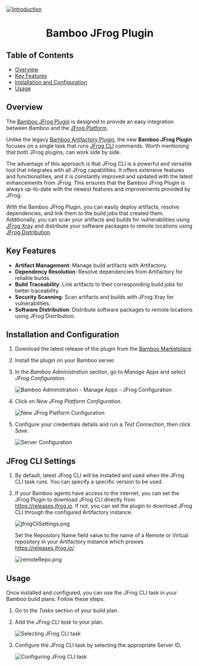 [![Introduction](src/main/resources/images/intro.png)](#readme)

<div align="center">

# Bamboo JFrog Plugin

</div>

## Table of Contents

- [Overview](#overview)
- [Key Features](#key-features)
- [Installation and Configuration](#installation-and-configuration)
- [Usage](#usage)

## Overview

The [Bamboo JFrog Plugin](https://marketplace.atlassian.com/apps/1231543/jfrog-for-bamboo) is designed to provide an easy integration between Bamboo and
the [JFrog Platform](https://jfrog.com/solution-sheet/jfrog-platform/).

Unlike the legacy [Bamboo Artifactory Plugin](https://plugins.atlassian.com/plugin/details/27818), the new **Bamboo
JFrog
Plugin** focuses on a single task that runs [JFrog CLI](https://jfrog.com/help/r/jfrog-cli/jfrog-cli) commands.
Worth mentioning that both JFrog plugins, can work side by side.

The advantage of this approach is that JFrog CLI is a powerful and versatile tool that integrates with all JFrog
capabilities.
It offers extensive features and functionalities, and it is constantly improved and updated with the latest enhancements
from JFrog.
This ensures that the Bamboo JFrog Plugin is always up-to-date with the newest features and improvements provided by
JFrog.

With the Bamboo JFrog Plugin, you can easily deploy artifacts, resolve dependencies, and link them to the build jobs
that created them. Additionally, you can scan your artifacts and builds for vulnerabilities
using [JFrog Xray](https://jfrog.com/xray/) and distribute your software packages to remote locations
using [JFrog Distribution](https://jfrog.com/distribution/).

## Key Features

- **Artifact Management**: Manage build artifacts with Artifactory.
- **Dependency Resolution**: Resolve dependencies from Artifactory for reliable builds.
- **Build Traceability**: Link artifacts to their corresponding build jobs for better traceability.
- **Security Scanning**: Scan artifacts and builds with JFrog Xray for vulnerabilities.
- **Software Distribution**: Distribute software packages to remote locations using JFrog Distribution.

## Installation and Configuration

1. Download the latest release of the plugin from the [Bamboo Marketplace](https://marketplace.atlassian.com/).
2. Install the plugin on your Bamboo server.
3. In the *Bamboo Administration* section, go to *Manage Apps* and select *JFrog Configuration*.

   ![Bamboo Administration - Manage Apps - JFrog Configuration](images/readme/menu.png)
4. Click on *New JFrog Platform Configuration*.

   ![New JFrog Platform Configuration](images/readme/newConfig.png)
5. Configure your credentials details and run a *Test Connection*, then click *Save*.

   ![Server Configuration](images/readme/serverConfig.png)

## JFrog CLI Settings

1. By default, latest JFrog CLI will be installed and used when the JFrog CLI task runs.
   You can specify a specific version to be used.

2. If your Bamboo agents have access to the internet, you can set the JFrog Plugin to download JFrog CLI directly
   from https://releases.jfrog.io.
   If not, you can set the plugin to download JFrog CLI through the configured Artifactory instance.

   ![jfrogCliSettings.png](images/readme/jfrogCliSettings.png)

   Set the Repository Name field value to the name of a Remote or Virtual repository in your Artifactory instance which
   proxies https://releases.jfrog.io/.

   ![remoteRepo.png](images/readme/remoteRepo.png)

## Usage

Once installed and configured, you can use the JFrog CLI task in your Bamboo build plans. Follow these
steps:

1. Go to the *Tasks* section of your build plan.
2. Add the *JFrog CLI task* to your plan.

   ![Selecting JFrog CLI task](images/readme/selectTask.png)
3. Configure the JFrog CLI task by selecting the appropriate Server ID.

   ![Configuring JFrog CLI task](images/readme/task.png)
